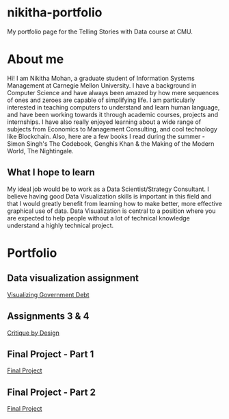 # nikitha-portfolio
My portfolio page for the Telling Stories with Data course at CMU.


# About me
Hi! I am Nikitha Mohan, a graduate student of Information Systems Management at Carnegie Mellon University.
I have a background in Computer Science and have always been amazed by how mere sequences of ones and zeroes are capable of simplifying life. I am particularly interested in teaching computers to understand and learn human language, and have been working towards it through academic courses, projects and internships. 
I have also really enjoyed learning about a wide range of subjects from Economics to Management Consulting, and cool technology like Blockchain.
Also, here are a few books I read during the summer - Simon Singh's The Codebook, Genghis Khan & the Making of the Modern World, The Nightingale.

## What I hope to learn
My ideal job would be to work as a Data Scientist/Strategy Consultant. 
I believe having good Data Visualization skills is important in this field and that I would greatly benefit from learning how to make better, more effective graphical use of data.
Data Visualization is central to a position where you are expected to help people without a lot of technical knowledge understand a highly technical project.


# Portfolio

## Data visualization assignment
[Visualizing Government Debt](/dataviz2.md)
## Assignments 3 & 4
[Critique by Design](/redesign_assignment.md)
## Final Project - Part 1
[Final Project](/final_project.md)
## Final Project - Part 2
[Final Project](/final_project2.md)


